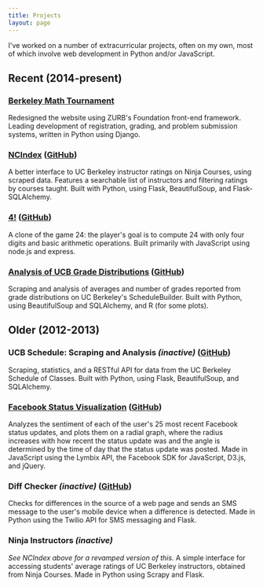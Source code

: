 ```yaml
---
title: Projects
layout: page
---
```


I've worked on a number of extracurricular projects, often on my own,
most of which involve web development in Python and/or JavaScript.

## Recent (2014-present)

### [Berkeley Math Tournament](http://bmt.berkeley.edu)

Redesigned the website using ZURB's Foundation front-end framework. Leading development of registration, grading, and problem submission systems, written in Python using Django.

### [NCIndex](http://www.ocf.berkeley.edu/~rkwan/ncindex/) ([GitHub](http://github.com/rskwan/ncindex))

A better interface to UC Berkeley instructor ratings on Ninja Courses, using scraped data. Features a searchable list of instructors and filtering ratings by courses taught. Built with Python, using Flask, BeautifulSoup, and Flask-SQLAlchemy.

### [4!](http://fourfactorial.herokuapp.com/) ([GitHub](http://github.com/rskwan/twentyfour))

A clone of the game 24: the player's goal is to compute 24 with only four digits and basic arithmetic operations. Built primarily with JavaScript using node.js and express.

### [Analysis of UCB Grade Distributions](http://www.ocf.berkeley.edu/~rkwan/blog/grade-distributions/) ([GitHub](http://github.com/rskwan/ucbgrades))

Scraping and analysis of averages and number of grades reported from grade distributions on UC Berkeley's ScheduleBuilder. Built with Python, using BeautifulSoup and SQLAlchemy, and R (for some plots).

## Older (2012-2013)

### UCB Schedule: Scraping and Analysis *(inactive)* ([GitHub](https://github.com/rskwan/ucbschedule))

Scraping, statistics, and a RESTful API for data from the UC Berkeley Schedule of Classes. Built with Python, using Flask, BeautifulSoup, and SQLAlchemy.

### [Facebook Status Visualization](http://www.ocf.berkeley.edu/~rkwan/fbsentiment/) ([GitHub](https://github.com/rskwan/fb-sentiment-viz))

Analyzes the sentiment of each of the user's 25 most recent Facebook status updates, and plots them on a radial graph, where the radius increases with how recent the status update was and the angle is determined by the time of day that the status update was posted. Made in JavaScript using the Lymbix API, the Facebook SDK for JavaScript, D3.js, and jQuery.

### Diff Checker *(inactive)* ([GitHub](https://github.com/rskwan/diff-checker))

Checks for differences in the source of a web page and sends an SMS message to the user's mobile device when a difference is detected. Made in Python using the Twilio API for SMS messaging and Flask.

### Ninja Instructors *(inactive)*

*See NCIndex above for a revamped version of this.*
A simple interface for accessing students' average ratings of UC Berkeley instructors, obtained from Ninja Courses. Made in Python using Scrapy and Flask.

